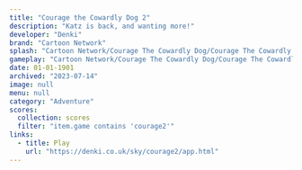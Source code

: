 ```yaml
---
title: "Courage the Cowardly Dog 2"
description: "Katz is back, and wanting more!"
developer: "Denki"
brand: "Cartoon Network"
splash: "Cartoon Network/Courage The Cowardly Dog/Courage The Cowardly Dog Episode 2/Splash.bmp"
gameplay: "Cartoon Network/Courage The Cowardly Dog/Courage The Cowardly Dog Episode 2/CourageEp2Play.jpg"
date: 01-01-1901
archived: "2023-07-14"
image: null
menu: null
category: "Adventure"
scores:
  collection: scores
  filter: "item.game contains 'courage2'"
links:
  - title: Play
    url: "https://denki.co.uk/sky/courage2/app.html"
---
```

